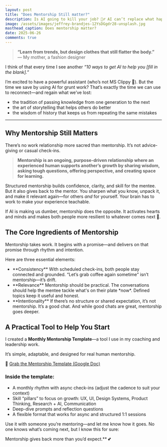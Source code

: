 ```yaml
---
layout: post
title: "Does Mentorship Still matter?"
description: Is AI going to kill your job? 🤷‍♂️ AI can’t replace what happens between two people.
image: /assets/images/jeffrey-brandjes-12YsDGgdr28-unsplash.jpg
masthead_caption: Does mentorship matter?
date: 2025-06-26
comments: true
---
```

> **“Learn from trends, but design clothes that still flatter the body.”**  
> — My mother, a fashion designer

I think of that every time I see another *“10 ways to get AI to help you [fill in the blank].”*

I’m excited to have a powerful assistant (who’s not MS Clippy 📎). But the time we save by using AI for grunt work? That’s exactly the time we can use to reconnect—and regain what we’ve lost:

- the tradition of passing knowledge from one generation to the next  
- the art of storytelling that helps others do better  
- the wisdom of history that keeps us from repeating the same mistakes  

---

## Why Mentorship Still Matters

There’s no work relationship more sacred than mentorship. It’s not advice-giving or casual check-ins.

> **Mentorship is an ongoing, purpose-driven relationship where an experienced human supports another’s growth by sharing wisdom, asking tough questions, offering perspective, and creating space for learning.**

Structured mentorship builds confidence, clarity, and skill for the mentee. But it also gives back to the mentor. You sharpen what you know, unpack it, and make it relevant again—for others *and* for yourself. Your brain has to work to make your experience teachable.

If AI is making us dumber, mentorship does the opposite. It activates hearts and minds and makes both people more resilient to whatever comes next 🤖.

## The Core Ingredients of Mentorship

Mentorship takes work. It begins with a promise—and delivers on that promise through rhythm and intention.

Here are three essential elements:
<ul>
<li>**Consistency**  
With scheduled check-ins, both people stay connected and grounded. “Let’s grab coffee again sometime” isn’t mentorship—it’s drift.
</li>
<li>**Relevance**  
Mentorship should be practical. The conversations should help the mentee tackle what's on their plate *now*. Defined topics keep it useful and honest.</li>
<li>**Intentionality**  
If there’s no structure or shared expectation, it’s not mentorship. It’s a good chat. And while good chats are great, mentorship goes deeper.</li>
</ul>

## A Practical Tool to Help You Start

I created a **Monthly Mentorship Template**—a tool I use in my coaching and leadership work.

It’s simple, adaptable, and designed for real human mentorship.

🔗 [Grab the Mentorship Template (Google Doc)](INSERT_LINK_HERE)

### Inside the template:

- A monthly rhythm with async check-ins (adjust the cadence to suit your context)  
- Skill “pillars” to focus on growth: UX, UI, Design Systems, Product Thinking, Research + AI, Communication  
- Deep-dive prompts and reflection questions  
- A flexible format that works for async and structured 1:1 sessions  

Use it with someone you’re mentoring—and let me know how it goes. No one knows what’s coming next, but I know this for sure:

Mentorship gives back more than you’d expect.** 💕

